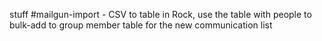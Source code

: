 stuff
#mailgun-import - CSV to table in Rock, use the table with people to bulk-add to group member table for the new communication list